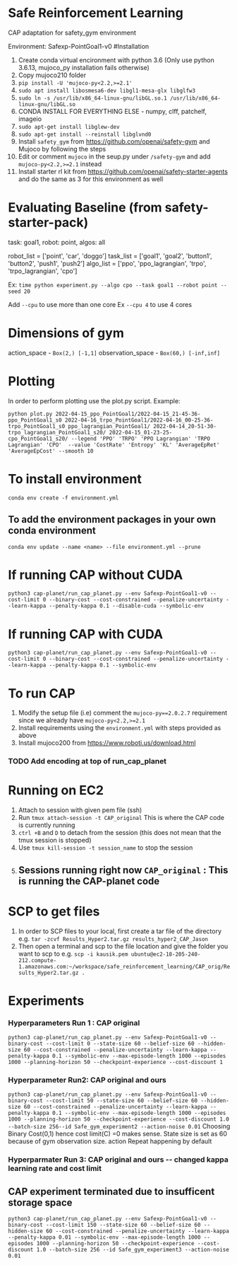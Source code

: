 # Safe Reinforcement Learning
CAP adaptation for safety_gym environment

Environment: Safexp-PointGoal1-v0
#Installation
1) Create conda virtual encironment with python 3.6 (Only use python 3.6.13, mujoco_py installation fails otherwise)
2) Copy mujoco210 folder
3) `pip install -U 'mujoco-py<2.2,>=2.1'`
4) `sudo apt install libosmesa6-dev libgl1-mesa-glx libglfw3`
5) `sudo ln -s /usr/lib/x86_64-linux-gnu/libGL.so.1 /usr/lib/x86_64-linux-gnu/libGL.so`
6) CONDA INSTALL FOR EVERYTHING ELSE - numpy, clff, patchelf, imageio
7) `sudo apt-get install libglew-dev`
8) `sudo apt-get install --reinstall libglvnd0`
9) Install `safety_gym` from https://github.com/openai/safety-gym and Mujoco by following the steps
10) Edit or comment `mujoco` in the seup.py under `/safety-gym` and add `mujoco-py<2.2,>=2.1` instead
11) Install starter rl kit from https://github.com/openai/safety-starter-agents and do the same as 3 for this environment as well



# Evaluating Baseline (from safety-starter-pack)
task: goal1, robot: point, algos: all

robot_list = ['point', 'car', 'doggo']
task_list = ['goal1', 'goal2', 'button1', 'button2', 'push1', 'push2']
algo_list = ['ppo', 'ppo_lagrangian', 'trpo', 'trpo_lagrangian', 'cpo']
    
Ex:
`time python experiment.py --algo cpo --task goal1 --robot point --seed 20`

 Add `--cpu` to use more than one core Ex `--cpu 4` to use 4 cores
 
 # Dimensions of gym
 action_space - `Box(2,) [-1,1]`
 observation_space - `Box(60,) [-inf,inf]`
 

# Plotting
In order to perform plotting use the plot.py script.
Example:
```
python plot.py 2022-04-15_ppo_PointGoal1/2022-04-15_21-45-36-ppo_PointGoal1_s0 2022-04-16_trpo_PointGoal1/2022-04-16_00-25-36-trpo_PointGoal1_s0 ppo_lagrangian_PointGoal1/ 2022-04-14_20-51-30-trpo_lagrangian_PointGoal1_s20/ 2022-04-15_01-23-25-cpo_PointGoal1_s20/ --legend 'PPO' 'TRPO' 'PPO Lagrangian' 'TRPO Lagrangian' 'CPO'  --value 'CostRate' 'Entropy' 'KL' 'AverageEpRet' 'AverageEpCost' --smooth 10 
```

# To install environment

`conda env create -f environment.yml`

## To add the environment packages in your own conda environment 

`conda env update --name <name> --file environment.yml --prune`

# If running CAP without CUDA
```
python3 cap-planet/run_cap_planet.py --env Safexp-PointGoal1-v0 --cost-limit 0 --binary-cost --cost-constrained --penalize-uncertainty --learn-kappa --penalty-kappa 0.1 --disable-cuda --symbolic-env
```
# If running CAP with CUDA
```
python3 cap-planet/run_cap_planet.py --env Safexp-PointGoal1-v0 --cost-limit 0 --binary-cost --cost-constrained --penalize-uncertainty --learn-kappa --penalty-kappa 0.1 --symbolic-env
```

# To run CAP
1) Modify the setup file (i.e) comment the `mujoco-py==2.0.2.7` requirement since we already have `mujoco-py<2.2,>=2.1`
2) Install requirements using the `environment.yml` with steps provided as above
3) Install mujoco200 from https://www.roboti.us/download.html
### TODO Add encoding at top of run_cap_planet

# Running on EC2
1) Attach to session with given pem file (ssh) 
2) Run `tmux attach-session -t CAP_original` This is where the CAP code is currently running
3) `ctrl +B` and `D` to detach from the session (this does not mean that the tmux session is stopped)
4) Use `tmux kill-session -t session_name` to stop the session
5) ## Sessions running right now `CAP_original` : This is running the CAP-planet code

# SCP to get files
1) In order to SCP files to your local, first create a tar file of the directory e.g. `tar -zcvf Results_Hyper2.tar.gz results_hyper2_CAP_Jason`
2) Then open a terminal and scp to the file location and give the folder you want to scp to e.g. `scp -i kausik.pem ubuntu@ec2-18-205-240-212.compute-1.amazonaws.com:~/workspace/safe_reinforcement_learning/CAP_orig/Results_Hyper2.tar.gz .`

# Experiments 
### Hyperparameters Run 1 : CAP original
`python3 cap-planet/run_cap_planet.py --env Safexp-PointGoal1-v0 --binary-cost --cost-limit 0 --state-size 60 --belief-size 60 --hidden-size 60 --cost-constrained --penalize-uncertainty --learn-kappa --penalty-kappa 0.1 --symbolic-env --max-episode-length 1000 --episodes 1000 --planning-horizon 50 --checkpoint-experience --cost-discount 1`
### Hyperparameter Run2: CAP original and ours
`python3 cap-planet/run_cap_planet.py --env Safexp-PointGoal1-v0 --binary-cost --cost-limit 50 --state-size 60 --belief-size 60 --hidden-size 60 --cost-constrained --penalize-uncertainty --learn-kappa --penalty-kappa 0.1 --symbolic-env --max-episode-length 1000 --episodes 1000 --planning-horizon 50 --checkpoint-experience --cost-discount 1.0 --batch-size 256--id Safe_gym_experiment2 --action-noise 0.01`
Choosing Binary Cost(0,1) hence cost limit(C) =0 makes sense. State size is set as 60 because of gym observation size. action Repeat happening by default

### Hyperparmater Run 3: CAP original and ours -- changed kappa learning rate and cost limit
## CAP experiment terminated due to insufficent storage space
`python3 cap-planet/run_cap_planet.py --env Safexp-PointGoal1-v0 --binary-cost --cost-limit 150 --state-size 60 --belief-size 60 --hidden-size 60 --cost-constrained --penalize-uncertainty --learn-kappa --penalty-kappa 0.01 --symbolic-env --max-episode-length 1000 --episodes 1000 --planning-horizon 50 --checkpoint-experience --cost-discount 1.0 --batch-size 256 --id Safe_gym_experiment3 --action-noise 0.01`
